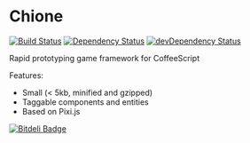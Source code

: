 Chione
======

[![Build Status](https://travis-ci.org/freezedev/chione.png?branch=master)](https://travis-ci.org/freezedev/chione)
[![Dependency Status](https://david-dm.org/freezedev/chione.png)](https://david-dm.org/freezedev/chione)
[![devDependency Status](https://david-dm.org/freezedev/chione/dev-status.png)](https://david-dm.org/freezedev/chione#info=devDependencies)

Rapid prototyping game framework for CoffeeScript

Features:
* Small (< 5kb, minified and gzipped)
* Taggable components and entities
* Based on Pixi.js


[![Bitdeli Badge](https://d2weczhvl823v0.cloudfront.net/freezedev/chione/trend.png)](https://bitdeli.com/free "Bitdeli Badge")

